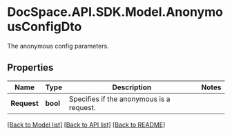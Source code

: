 # DocSpace.API.SDK.Model.AnonymousConfigDto
The anonymous config parameters.

## Properties

Name | Type | Description | Notes
------------ | ------------- | ------------- | -------------
**Request** | **bool** | Specifies if the anonymous is a request. | 

[[Back to Model list]](../README.md#documentation-for-models) [[Back to API list]](../README.md#documentation-for-api-endpoints) [[Back to README]](../README.md)

